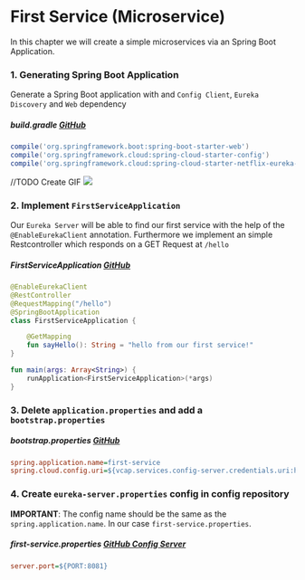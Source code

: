 # First Service (Microservice)<a name="first-service"></a>
In this chapter we will create a simple microservices via an Spring Boot Application.

### 1. Generating Spring Boot Application
Generate a Spring Boot application with and `Config Client`, `Eureka Discovery` and `Web` dependency

##### build.gradle [GitHub]()
```gradle
compile('org.springframework.boot:spring-boot-starter-web')
compile('org.springframework.cloud:spring-cloud-starter-config')
compile('org.springframework.cloud:spring-cloud-starter-netflix-eureka-client')
```
//TODO Create GIF
<img src="./gifs/create-first-service.gif"/>


### 2. Implement `FirstServiceApplication`
Our `Eureka Server` will be able to find our first service with the help of the `@EnableEurekaClient` annotation. Furthermore we implement an simple Restcontroller which responds on a GET Request at `/hello`

##### FirstServiceApplication [GitHub]() 

```kotlin
@EnableEurekaClient
@RestController
@RequestMapping("/hello")
@SpringBootApplication
class FirstServiceApplication {

    @GetMapping
    fun sayHello(): String = "hello from our first service!"
}

fun main(args: Array<String>) {
    runApplication<FirstServiceApplication>(*args)
}
```

### 3. Delete `application.properties` and add a `bootstrap.properties`

##### bootstrap.properties [GitHub]()
```ini
spring.application.name=first-service
spring.cloud.config.uri=${vcap.services.config-server.credentials.uri:http://localhost:8888}
```
### 4. Create `eureka-server.properties` config in config repository
**IMPORTANT**: The config name should be the same as the `spring.application.name`. In our case `first-service.properties`.

##### first-service.properties [GitHub Config Server]()

```ini
server.port=${PORT:8081}
```